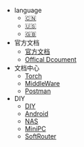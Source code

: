 * language
  * [:cn:](/zh-cn/)
  * [:us:](/en-us/)
  * [:uk:](/en-us/)
* 官方文档
  * [官方文档](/docsify/zh-cn/)
  * [Offical Dcoument](/docsify/en-us/)
* 文档中心
  * [Torch](/zh-cn/)
  * [MiddleWare](/middleware/)
  * [Postman](/postman/)
* DIY
  * [DIY](/diy/)
  * [Android](/diy/android/)
  * [NAS](/diy/nas/)
  * [MiniPC](/diy/minpc/)
  * [SoftRouter](/diy/soft-router/)
